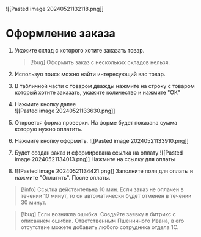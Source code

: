 ![[Pasted image 20240521132118.png]]
# Оформление заказа
1. Укажите склад с которого хотите заказать товар. 
   > [!bug]  Оформить заказ с нескольких складов нельзя.
3. Используя поиск можно найти интересующий вас товар.
4. В табличной части с товаром дважды нажмите на строку с товаром который хотите заказать, укажите количество и нажмите "ОК"
5. Нажмите кнопку далее  
   ![[Pasted image 20240521133630.png]]
6. Откроется форма проверки. На форме будет показана сумма которую нужно оплатить.
7. Нажмите кнопку оформить. 
   ![[Pasted image 20240521133910.png]]
8. Будет создан заказ и сформирована ссылка на оплату 
   ![[Pasted image 20240521134013.png]]
	Нажмите на ссылку для оплаты 

9.  
	![[Pasted image 20240521134421.png]]
	Заполните поля для оплаты и нажмите "Оплатить".
	После оплаты.   
	
> [!info] Ссылка действительна 10 мин. 
> Если заказ не оплачен в течении 10 минут, то он автоматически будет отменен в течении 30 минут.

> [!bug] Если возникла ошибка. 
> Создайте заявку в битрикс с описанием ошибки. 
> Ответственным Пшеничного Ивана, в его отсутствие можете добавить любого сотрудника отдела 1С.
> 


